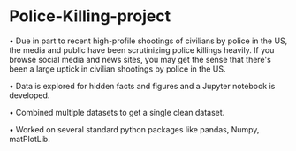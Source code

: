 # Police-Killing-project
•	Due in part to recent high-profile shootings of civilians by police in the US, the media and public have been scrutinizing police killings heavily. If you browse social media and news sites, you may get the sense that there's been a large uptick in civilian shootings by police in the US.

•	Data is explored for hidden facts and figures and a Jupyter notebook is developed.

•	Combined multiple datasets to get a single clean dataset.

•	Worked on several standard python packages like pandas, Numpy, matPlotLib.

